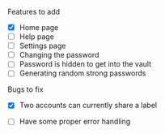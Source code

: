 Features to add
- [x] Home page
- [ ] Help page
- [ ] Settings page
- [ ] Changing the password
- [ ] Password is hidden to get into the vault
- [ ] Generating random strong passwords

Bugs to fix
- [x] Two accounts can currently share a label
- [ ] Have some proper error handling

